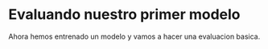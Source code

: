 # Evaluando nuestro primer modelo
Ahora hemos entrenado un modelo y vamos a hacer una evaluacion basica.

